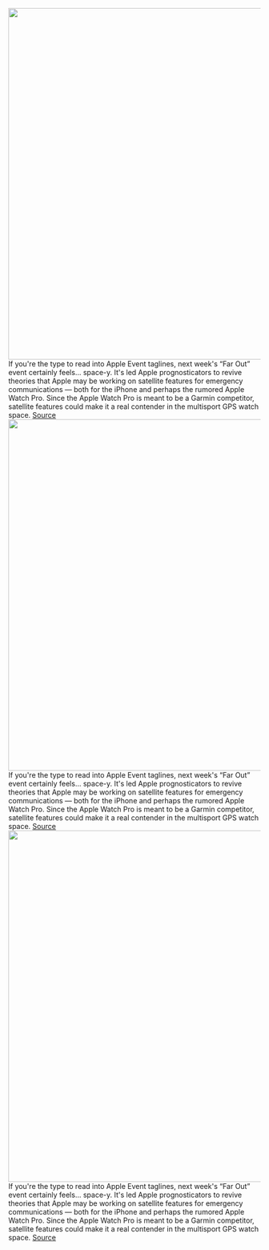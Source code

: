 <img src='https://cdn.vox-cdn.com/thumbor/bpTjE5exBgshmaeAEiev3vz9aTU=/0x0:2040x1360/1200x800/filters:focal(857x517:1183x843)/cdn.vox-cdn.com/uploads/chorus_image/image/71302120/IMG_2990.0.jpg' width='700px' /><br/>
If you're the type to read into Apple Event taglines, next week's “Far Out” event certainly feels... space-y. It's led Apple prognosticators to revive theories that Apple may be working on satellite features for emergency communications — both for the iPhone and perhaps the rumored Apple Watch Pro. Since the Apple Watch Pro is meant to be a Garmin competitor, satellite features could make it a real contender in the multisport GPS watch space.
<a href='https://www.theverge.com/2022/8/30/23328650/apple-watch-pro-satellite-smartwatch-fitness'> Source <a/><img src='https://cdn.vox-cdn.com/thumbor/bpTjE5exBgshmaeAEiev3vz9aTU=/0x0:2040x1360/1200x800/filters:focal(857x517:1183x843)/cdn.vox-cdn.com/uploads/chorus_image/image/71302120/IMG_2990.0.jpg' width='700px' /><br/>
If you're the type to read into Apple Event taglines, next week's “Far Out” event certainly feels... space-y. It's led Apple prognosticators to revive theories that Apple may be working on satellite features for emergency communications — both for the iPhone and perhaps the rumored Apple Watch Pro. Since the Apple Watch Pro is meant to be a Garmin competitor, satellite features could make it a real contender in the multisport GPS watch space.
<a href='https://www.theverge.com/2022/8/30/23328650/apple-watch-pro-satellite-smartwatch-fitness'> Source <a/><img src='https://cdn.vox-cdn.com/thumbor/bpTjE5exBgshmaeAEiev3vz9aTU=/0x0:2040x1360/1200x800/filters:focal(857x517:1183x843)/cdn.vox-cdn.com/uploads/chorus_image/image/71302120/IMG_2990.0.jpg' width='700px' /><br/>
If you're the type to read into Apple Event taglines, next week's “Far Out” event certainly feels... space-y. It's led Apple prognosticators to revive theories that Apple may be working on satellite features for emergency communications — both for the iPhone and perhaps the rumored Apple Watch Pro. Since the Apple Watch Pro is meant to be a Garmin competitor, satellite features could make it a real contender in the multisport GPS watch space.
<a href='https://www.theverge.com/2022/8/30/23328650/apple-watch-pro-satellite-smartwatch-fitness'> Source <a/>